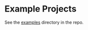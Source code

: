 # Example Projects

See the [examples](https://github.com/microsoft/node-api-dotnet/tree/main/examples) directory in
the repo.
